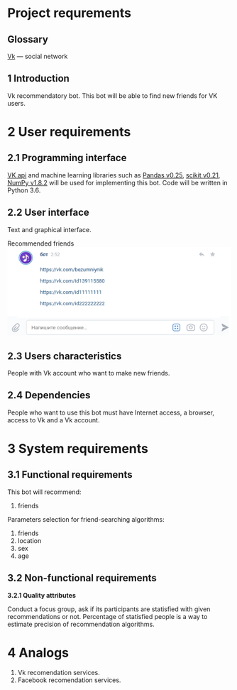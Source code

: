 
# Project requrements
## Glossary
[Vk](http://vk.com) — social network
## 1 Introduction

Vk recommendatory bot. This bot will be able to find new friends for VK users.
# 2 User requirements
## 2.1 Programming interface
[VK api](https://pypi.org/project/vk-api/) and machine learning libraries such as [Pandas v0.25](https://pandas.pydata.org/), [scikit v0.21](https://scikit-learn.org/stable/), [NumPy v1.8.2](https://numpy.org/) will be used for implementing this bot. Code will be written in Python 3.6.
## 2.2 User interface
Text and graphical interface. 

Recommended friends
![GitHub Logo](/Mockups/friends.png)

## 2.3 Users characteristics
People with Vk account who want to make new friends.

## 2.4 Dependencies
People who want to use this bot must have
Internet access, a browser, access to Vk and a Vk account.
# 3 System requirements
## 3.1 Functional requirements
This bot will recommend:
1. friends


Parameters selection for friend-searching algorithms:
1. friends
2. location
3. sex
4. age


## 3.2 Non-functional requirements
**3.2.1 Quality attributes**

Conduct a focus group, ask if its participants are statisfied with given recommendations or not. Percentage of statisfied people is a way to estimate precision of recommendation algorithms.

# 4 Analogs
1. Vk recomendation services.
2. Facebook recomendation services.
